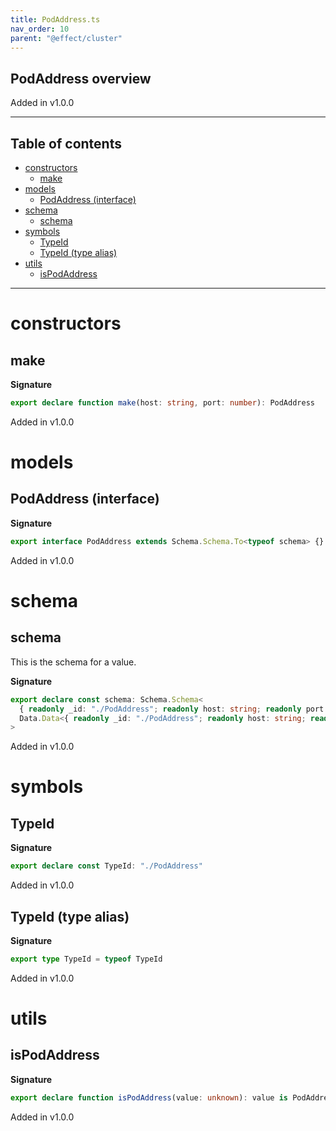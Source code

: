 ```yaml
---
title: PodAddress.ts
nav_order: 10
parent: "@effect/cluster"
---
```


## PodAddress overview

Added in v1.0.0

---

<h2 class="text-delta">Table of contents</h2>

- [constructors](#constructors)
  - [make](#make)
- [models](#models)
  - [PodAddress (interface)](#podaddress-interface)
- [schema](#schema)
  - [schema](#schema-1)
- [symbols](#symbols)
  - [TypeId](#typeid)
  - [TypeId (type alias)](#typeid-type-alias)
- [utils](#utils)
  - [isPodAddress](#ispodaddress)

---

# constructors

## make

**Signature**

```ts
export declare function make(host: string, port: number): PodAddress
```

Added in v1.0.0

# models

## PodAddress (interface)

**Signature**

```ts
export interface PodAddress extends Schema.Schema.To<typeof schema> {}
```

Added in v1.0.0

# schema

## schema

This is the schema for a value.

**Signature**

```ts
export declare const schema: Schema.Schema<
  { readonly _id: "./PodAddress"; readonly host: string; readonly port: number },
  Data.Data<{ readonly _id: "./PodAddress"; readonly host: string; readonly port: number }>
>
```

Added in v1.0.0

# symbols

## TypeId

**Signature**

```ts
export declare const TypeId: "./PodAddress"
```

Added in v1.0.0

## TypeId (type alias)

**Signature**

```ts
export type TypeId = typeof TypeId
```

Added in v1.0.0

# utils

## isPodAddress

**Signature**

```ts
export declare function isPodAddress(value: unknown): value is PodAddress
```

Added in v1.0.0
